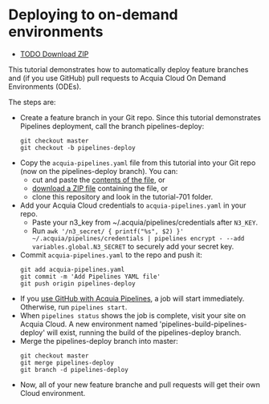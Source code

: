 # Deploying to on-demand environments

* [TODO Download ZIP](http://tutorials.pipeline-dev.services.acquia.io/pipelinestutorial501.zip)

This tutorial demonstrates how to automatically deploy feature branches and (if
you use GitHub) pull requests to Acquia Cloud On Demand Environments (ODEs).

The steps are:

* Create a feature branch in your Git repo.  Since this tutorial demonstrates Pipelines deployment, call the branch pipelines-deploy:
  ```
  git checkout master
  git checkout -b pipelines-deploy
  ```
* Copy the `acquia-pipelines.yaml` file from this tutorial into your Git repo (now on the pipelines-deploy branch). You can:
  * cut and paste the [contents of the file](https://raw.githubusercontent.com/acquia/pipelines-examples/master/tutorial-701/acquia-pipelines.yaml), or
  * [download a ZIP file](http://tutorials.pipeline-dev.services.acquia.io/pipelinestutorial701.zip) containing the file, or
  * clone this repository and look in the tutorial-701 folder.
* Add your Acquia Cloud credentials to `acquia-pipelines.yaml` in your repo.
  * Paste your n3_key from ~/.acquia/pipelines/credentials after `N3_KEY`.
  * Run `awk '/n3_secret/ { printf("%s", $2) }' ~/.acquia/pipelines/credentials | pipelines encrypt - --add variables.global.N3_SECRET` to securely add your secret key.
* Commit `acquia-pipelines.yaml` to the repo and push it:
  ```
  git add acquia-pipelines.yaml
  git commit -m 'Add Pipelines YAML file'
  git push origin pipelines-deploy
  ```
* If you [use GitHub with Acquia Pipelines](https://docs.acquia.com/pipelines/github), a job will start immediately.  Otherwise, run ```pipelines start```.
* When ```pipelines status``` shows the job is complete, visit your site on Acquia Cloud. A new environment named 'pipelines-build-pipelines-deploy' will exist, running the build of the pipelines-deploy branch.
* Merge the pipelines-deploy branch into master:
  ```
  git checkout master
  git merge pipelines-deploy
  git branch -d pipelines-deploy
  ```
* Now, all of your new feature branche and pull requests will get their own Cloud environment.
